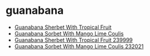 # guanabana

 * [Guanabana Sherbet With Tropical Fruit](../../index/g/guanabana-sherbet-with-tropical-fruit-239999.json)
 * [Guanabana Sorbet With Mango Lime Coulis](../../index/g/guanabana-sorbet-with-mango-lime-coulis-232021.json)
 * [Guanabana Sherbet With Tropical Fruit 239999](../../index/g/guanabana-sherbet-with-tropical-fruit-239999.json)
 * [Guanabana Sorbet With Mango Lime Coulis 232021](../../index/g/guanabana-sorbet-with-mango-lime-coulis-232021.json)
